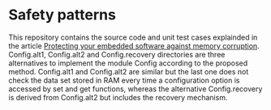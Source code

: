 # Safety patterns
This repository contains the source code and unit test cases explainded in 
the article [Protecting your embedded software against memory corruption](x).
Config.alt1, Config.alt2 and Config.recovery directories are three 
alternatives to implement the module Config according to the proposed method.
Config.alt1 and Config.alt2 are similar but the last one does not check the 
data set stored in RAM every time a configuration option is accessed by set 
and get functions, whereas the alternative Config.recovery is derived from 
Config.alt2 but includes the recovery mechanism.
